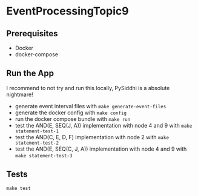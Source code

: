 # EventProcessingTopic9

## Prerequisites

- Docker
- docker-compose

## Run the App

I recommend to not try and run this locally, PySiddhi is a absolute nightmare!

- generate event interval files with `make generate-event-files`
- generate the docker config with `make config`
- run the docker compose bundle with `make run`
- test the AND(E, SEQ(J, A)) implementation with node 4 and 9 with  `make statement-test-1`
- test the AND(C, E, D, F) implementation with node 2 with  `make statement-test-2`
- test the AND(E, SEQ(C, J, A)) implementation with node 4 and 9 with  `make statement-test-3`

## Tests

`make test`
